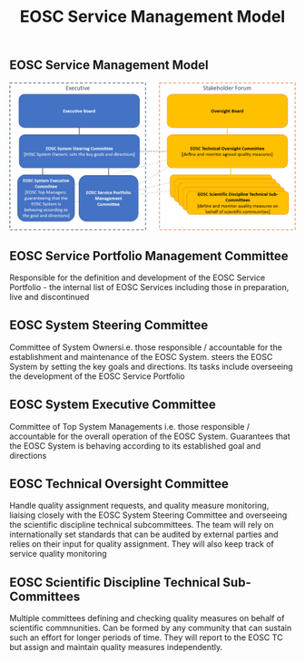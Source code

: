 ﻿---
title: EOSC Service Management Model
menu: EOSC Service Management Model
parent: GovernanceModel.md
weight: 4
---

EOSC Service Management Model
-----------------------------

![Service Management Governance](assets/ServiceManagement.png) 

## EOSC Service Portfolio Management Committee

Responsible for the definition and development of the EOSC Service Portfolio - the internal list of EOSC Services including those in preparation, live and discontinued

## EOSC System Steering Committee

Committee of System Ownersi.e. those responsible / accountable for the establishment and maintenance of the EOSC System. steers the EOSC System by setting the key goals and directions. Its tasks include overseeing the development of the EOSC Service Portfolio

## EOSC System Executive Committee

Committee of Top System Managements i.e. those responsible / accountable for the overall operation of the EOSC System. Guarantees that the EOSC System is behaving according to its established goal and directions 

## EOSC Technical Oversight Committee

Handle quality assignment requests, and quality measure monitoring, liaising closely with the EOSC System Steering Committee and overseeing the scientific discipline technical subcommittees. The team will rely on internationally set standards that can be audited by external parties and relies on their input for quality assignment. They will also keep track of service quality monitoring

## EOSC Scientific Discipline Technical Sub-Committees

Multiple committees defining and checking quality measures on behalf of scientific commnunities. Can be formed by any community that can sustain such an effort for longer periods of time. They will report to the EOSC TC but assign and maintain quality measures independently.
